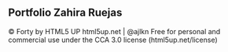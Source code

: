 ## Portfolio Zahira Ruejas



©
Forty by HTML5 UP
html5up.net | @ajlkn
Free for personal and commercial use under the CCA 3.0 license (html5up.net/license)
